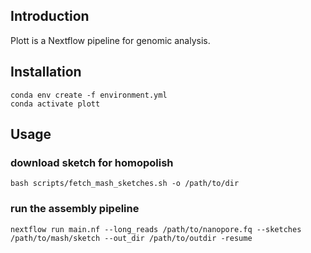 ## Introduction
Plott is a Nextflow pipeline for genomic analysis.

## Installation
```
conda env create -f environment.yml
conda activate plott
```

## Usage

### download sketch for homopolish
```
bash scripts/fetch_mash_sketches.sh -o /path/to/dir
```
### run the assembly pipeline
```
nextflow run main.nf --long_reads /path/to/nanopore.fq --sketches /path/to/mash/sketch --out_dir /path/to/outdir -resume
```